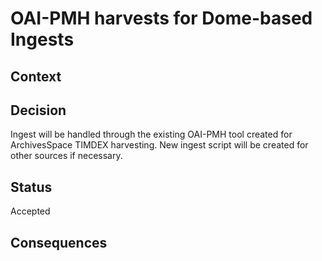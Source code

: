 # OAI-PMH harvests for Dome-based Ingests

## Context



## Decision

Ingest will be handled through the existing OAI-PMH tool created for ArchivesSpace TIMDEX harvesting. 
New ingest script will be created for other sources if necessary.

## Status

Accepted

## Consequences

